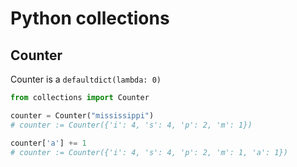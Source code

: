 # Python collections

## Counter

Counter is a `defaultdict(lambda: 0)`

```python
from collections import Counter

counter = Counter("mississippi")
# counter := Counter({'i': 4, 's': 4, 'p': 2, 'm': 1})

counter['a'] += 1
# counter := Counter({'i': 4, 's': 4, 'p': 2, 'm': 1, 'a': 1})
```
